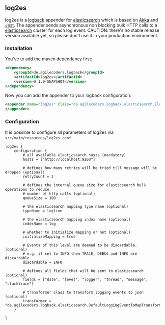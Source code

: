 ## log2es

log2es is a [logback](http://logback.qos.ch) appender for [elasticsearch](http://elasticsearch.org) which is based on
 [Akka](http://akka.io) and [Jest](https://github.com/searchbox-io/Jest).
The appender sends asynchronous non blocking bulk HTTP calls to a [elasticsearch](http://elasticsearch) cluster for
each
log event.
CAUTION: there's no stable release version available yet, so please don't use it in your production environment.

### Installation

You've to add the maven dependency first:

```xml
<dependency>
    <groupId>de.agilecoders.logback</groupId>
    <artifactId>log2es</artifactId>
    <version>0.1.0-SNAPSHOT</version>
</dependency>
```

Now you can add the appender to your logback configuration:

```xml
<appender name="log2es" class="de.agilecoders.logback.elasticsearch.ElasticSearchLogbackAppender">
</appender>
```

### Configuration

It is possible to configure all parameters of log2es via `src/main/resources/log2es.conf`.

```
log2es {
    configuration {
        # all available elasticsearch hosts (mandatory)
        hosts = ["http://localhost:9200"]

        # defines how many retries will be tried till message will be dropped (optional)
        retryCount = 3

        # defines the internal queue size for elasticsearch bulk operations to reduce
        # number of http calls (optional)
        queueSize = 100

        # the elasticsearch mapping type name (optional)
        typeName = logline

        # the elasticsearch mapping index name (optional)
        indexName = log

        # whether to initialize mapping or not (optional)
        initializeMapping = true

        # Events of this level are deemed to be discardable. (optional)
        # e.g. if set to INFO then TRACE, DEBUG and INFO are discardable
        discardable = INFO

        # defines all fields that will be sent to elasticsearch (optional)
        fields = ["date", "level", "logger", "thread", "message", "stacktrace"]

        # transformer class to transform logging events to json   (optional)
        transformer = "de.agilecoders.logback.elasticsearch.DefaultLoggingEventToMapTransformer"
    }

}
```
